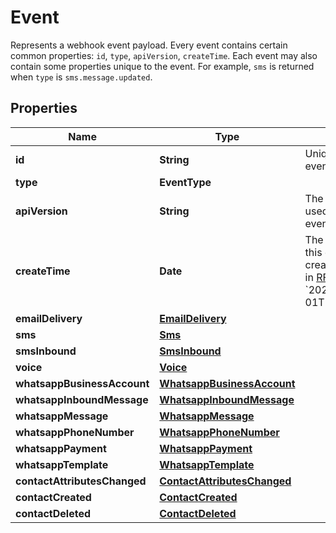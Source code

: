

# Event

Represents a webhook event payload. Every event contains certain common properties: `id`, `type`, `apiVersion`, `createTime`. Each event may also contain some properties unique to the event. For example, `sms` is returned when `type` is `sms.message.updated`.

## Properties

| Name | Type | Description | Notes |
|------------ | ------------- | ------------- | -------------|
|**id** | **String** | Unique ID for the event. |  |
|**type** | **EventType** |  |  |
|**apiVersion** | **String** | The API version used to render this event. |  |
|**createTime** | **Date** | The time at which this event was created, formatted in [RFC 3339](https://datatracker.ietf.org/doc/html/rfc3339). e.g., &#x60;2022-06-01T12:00:00.000Z&#x60;. |  |
|**emailDelivery** | [**EmailDelivery**](EmailDelivery.md) |  |  [optional] |
|**sms** | [**Sms**](Sms.md) |  |  [optional] |
|**smsInbound** | [**SmsInbound**](SmsInbound.md) |  |  [optional] |
|**voice** | [**Voice**](Voice.md) |  |  [optional] |
|**whatsappBusinessAccount** | [**WhatsappBusinessAccount**](WhatsappBusinessAccount.md) |  |  [optional] |
|**whatsappInboundMessage** | [**WhatsappInboundMessage**](WhatsappInboundMessage.md) |  |  [optional] |
|**whatsappMessage** | [**WhatsappMessage**](WhatsappMessage.md) |  |  [optional] |
|**whatsappPhoneNumber** | [**WhatsappPhoneNumber**](WhatsappPhoneNumber.md) |  |  [optional] |
|**whatsappPayment** | [**WhatsappPayment**](WhatsappPayment.md) |  |  [optional] |
|**whatsappTemplate** | [**WhatsappTemplate**](WhatsappTemplate.md) |  |  [optional] |
|**contactAttributesChanged** | [**ContactAttributesChanged**](ContactAttributesChanged.md) |  |  [optional] |
|**contactCreated** | [**ContactCreated**](ContactCreated.md) |  |  [optional] |
|**contactDeleted** | [**ContactDeleted**](ContactDeleted.md) |  |  [optional] |



